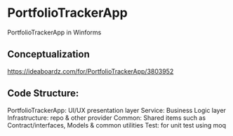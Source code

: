 # PortfolioTrackerApp
PortfolioTrackerApp in Winforms

## Conceptualization
https://ideaboardz.com/for/PortfolioTrackerApp/3803952

## Code Structure: 
PortfolioTrackerApp: UI/UX presentation layer
Service: Business Logic layer
Infrastructure: repo & other provider
Common: Shared items such as Contract/interfaces, Models & common utilities
Test: for unit test using moq